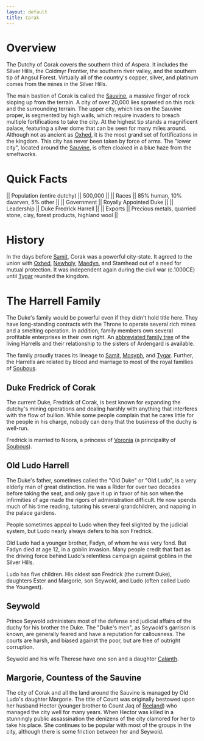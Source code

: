 ```yaml
---
layout: default
title: Corak
---
```




# Overview

The Dutchy of Corak covers the southern third of Aspera.  It includes the Silver Hills, the Coldmyr Frontier, the southern river valley, and the southern tip of Angsul Forest.  Virtually all of the country's copper, silver, and platinum comes from the mines in the Silver Hills.

The main bastion of Corak is called the [Sauvine](Sauvine.html), a massive finger of rock sloping up from the terrain.  A city of over 20,000 lies sprawled on this rock and the surrounding terrain.  The upper city, which lies on the Sauvine proper, is segmented by high walls, which require invaders to breach multiple fortifications to take the city.  At the highest tip stands a magnificent palace, featuring a silver dome that can be seen for many miles around.  Although not as ancient as [Oxhed](Oxhed.html), it is the most grand set of fortifications in the kingdom.  This city has never been taken by force of arms.  The "lower city", located around the [Sauvine](Sauvine.html), is often cloaked in a blue haze from the smeltworks.

# Quick Facts

|| Population (entire dutchy) || 500,000 ||
|| Races || 85% human, 10% dwarven, 5% other ||
|| Government || Royally Appointed Duke ||
|| Leadership || Duke Fredrick Harrell ||
|| Exports || Precious metals, quarried stone, clay, forest products, highland wool ||

# History

In the days before [Samit](Samit.html), Corak was a powerful city-state.  It agreed to the union with [Oxhed](Oxhed.html), [Newholy](Newholy.html), [Maedyn](Maedyn.html), and Stamhead out of a need for mutual protection.  It was independent again during the civil war (c.1000CE) until [Tygar](Tygar.html) reunited the kingdom.

# The Harrell Family

The Duke's family would be powerful even if they didn't hold title here.  They have long-standing contracts with the Throne to operate several rich mines and a smelting operation.  In addition, family members own several profitable enterprises in their own right.  An [abbreviated family tree](http://as-perod.wikispaces.com/file/view/Harrel-graph-2.gif.html) of the living Harrells and their relationship to the sisters of Ardengard is available.

The family proudly traces its lineage to [Samit](Samit.html), [Mosyph](Mosyph.html), and [Tygar](Tygar.html).  Further, the Harrells are related by blood and marriage to most of the royal families of [Soubous](Soubous.html).

## Duke Fredrick of Corak

The current Duke, Fredrick of Corak, is best known for expanding the dutchy's mining operations and dealing harshly with anything that interferes with the flow of bullion.  While some people complain that he cares little for the people in his charge, nobody can deny that the business of the duchy is well-run.

Fredrick is married to Noora, a princess of [Voronia](Voronia.html) (a principality of [Soubous](Soubous.html)).

## Old Ludo Harrell

The Duke's father, sometimes called the "Old Duke" or "Old Ludo", is a very elderly man of great distinction.  He was a Rider for over two decades before taking the seat, and only gave it up in favor of his son when the infirmities of age made the rigors of administration difficult.  He now spends much of his time reading, tutoring his several grandchildren, and napping in the palace gardens.

People sometimes appeal to Ludo when they feel slighted by the judicial system, but Ludo nearly always defers to his son Fredrick.

Old Ludo had a younger brother, Fadyn, of whom he was very fond.  But Fadyn died at age 12, in a goblin invasion.  Many people credit that fact as the driving force behind Ludo's relentless campaign against goblins in the Silver Hills.

Ludo has five children.  His oldest son Fredrick (the current Duke), daughters Ester and Margorie, son Seywold, and Ludo (often called Ludo the Youngest).

## Seywold

Prince Seywold administers most of the defense and judicial affairs of the duchy for his brother the Duke.  The "Duke's men", as Seywold's garrison is known, are generally feared and have a reputation for callousness.  The courts are harsh, and biased against the poor, but are free of outright corruption.

Seywold and his wife Therese have one son and a daughter [Calanth](Calanth.html).

## Margorie, Countess of the Sauvine

The city of Corak and all the land around the Sauvine is managed by Old Ludo's daughter Margorie.  The title of Count was originally bestowed upon her husband Hector (younger brother to Count Jaq of [Reeland](Reeland.html)) who managed the city well for many years.  When Hector was killed in a stunningly public assassination the denizens of the city clamored for her to take his place.  She continues to be popular with most of the groups in the city, although there is some friction between her and Seywold.

